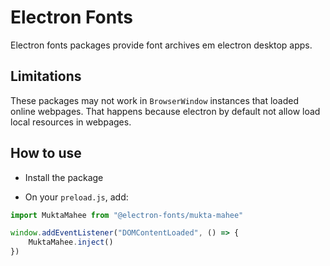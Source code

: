 # Electron Fonts

Electron fonts packages provide font archives em electron desktop apps.

## Limitations

These packages may not work in `BrowserWindow` instances that loaded online webpages. That happens because electron by default not allow load local resources in webpages.

## How to use

* Install the package

* On your `preload.js`, add:

```ts
import MuktaMahee from "@electron-fonts/mukta-mahee"

window.addEventListener("DOMContentLoaded", () => {
    MuktaMahee.inject()
})
```